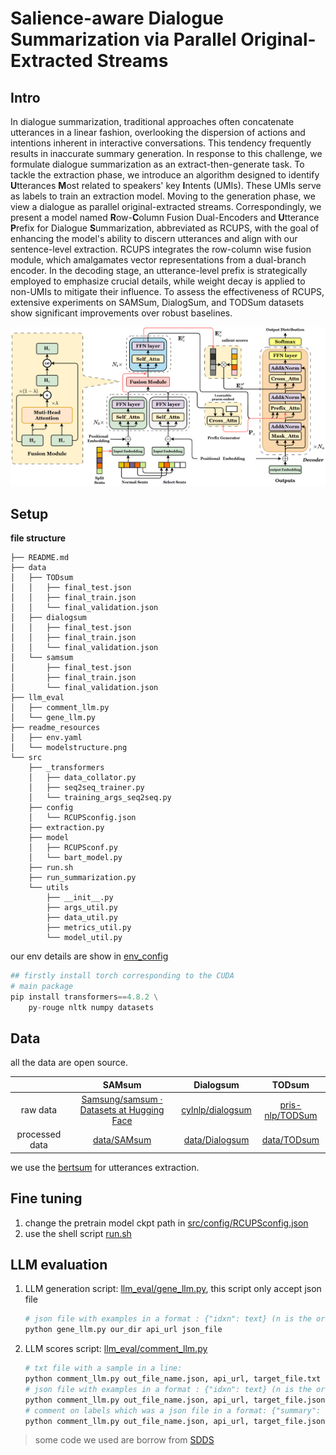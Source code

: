 # Salience-aware Dialogue Summarization via Parallel Original-Extracted Streams

## Intro

In dialogue summarization, traditional approaches often concatenate utterances in a linear fashion, overlooking the dispersion of actions and intentions inherent in interactive conversations. This tendency frequently results in inaccurate summary generation. In response to this challenge, we formulate dialogue summarization as an extract-then-generate task. To tackle the extraction phase, we introduce an algorithm designed to identify **U**tterances **M**ost related to speakers' key **I**ntents (UMIs). These UMIs serve as labels to train an extraction model. Moving to the generation phase, we view a dialogue as parallel original-extracted streams. Correspondingly, we present a model named **R**ow-**C**olumn Fusion Dual-Encoders and **U**tterance **P**refix for Dialogue **S**ummarization, abbreviated as RCUPS, with the goal of enhancing the model's ability to discern utterances and align with our sentence-level extraction. RCUPS integrates the row-column wise fusion module, which amalgamates vector representations from a dual-branch encoder. In the decoding stage, an utterance-level prefix is strategically employed to emphasize crucial details, while weight decay is applied to non-UMIs to mitigate their influence. To assess the effectiveness of RCUPS, extensive experiments on SAMSum, DialogSum, and TODSum datasets show significant improvements over robust baselines.

<img src="./readme_resources/modelstructure.png" alt="modelstructure" style="zoom: 50%;" />

## Setup

**file structure**

```
├── README.md
├── data
│   ├── TODsum
│   │   ├── final_test.json
│   │   ├── final_train.json
│   │   └── final_validation.json
│   ├── dialogsum
│   │   ├── final_test.json
│   │   ├── final_train.json
│   │   └── final_validation.json
│   └── samsum
│       ├── final_test.json
│       ├── final_train.json
│       └── final_validation.json
├── llm_eval
│   ├── comment_llm.py
│   └── gene_llm.py
├── readme_resources
│   ├── env.yaml
│   └── modelstructure.png
└── src
    ├── _transformers
    │   ├── data_collator.py
    │   ├── seq2seq_trainer.py
    │   └── training_args_seq2seq.py
    ├── config
    │   └── RCUPSconfig.json
    ├── extraction.py
    ├── model
    │   ├── RCUPSconf.py
    │   └── bart_model.py
    ├── run.sh
    ├── run_summarization.py
    └── utils
        ├── __init__.py
        ├── args_util.py
        ├── data_util.py
        ├── metrics_util.py
        └── model_util.py
```

our env details are show in [env_config](./readme_resources/env.yaml)

```python
## firstly install torch corresponding to the CUDA
# main package
pip install transformers==4.8.2 \
	py-rouge nltk numpy datasets
```

## Data

all the data are open source.

|                |                            SAMsum                            |                        Dialogsum                        |                        TODsum                         |
| :------------: | :----------------------------------------------------------: | :-----------------------------------------------------: | :---------------------------------------------------: |
|    raw data    | [Samsung/samsum · Datasets at Hugging Face](https://huggingface.co/datasets/Samsung/samsum) | [cylnlp/dialogsum](https://github.com/cylnlp/DialogSum) | [pris-nlp/TODSum](https://github.com/pris-nlp/TODSum) |
| processed data |                 [data/SAMsum](./data/samsum)                 |           [data/Dialogsum](./data/dialogsum)            |             [data/TODsum](./data/TODsum)              |

we use the [bertsum](https://github.com/nlpyang/BertSum) for utterances extraction.

## Fine tuning

1. change the pretrain model ckpt path in [src/config/RCUPSconfig.json](./src/config/RCUPSconfig.json)
2. use the shell script [run.sh](./src/run.sh)

## LLM evaluation

1. LLM generation script: [llm_eval/gene_llm.py](./llm_eval/gene_llm.py), this script only accept json file

   ```bash
   # json file with examples in a format : {"idxn": text} (n is the order of the sample)
   python gene_llm.py our_dir api_url json_file
   ```

2. LLM scores script: [llm_eval/comment_llm.py](./llm_eval/comment_llm.py)

   ```bash
   # txt file with a sample in a line:
   python comment_llm.py out_file_name.json, api_url, target_file.txt txt
   # json file with examples in a format : {"idxn": text} (n is the order of the sample)
   python comment_llm.py out_file_name.json, api_url, target_file.json json
   # comment on labels which was a json file in a format: {"summary": text}
   python comment_llm.py out_file_name.json, api_url, target_file.json summ
   ```

> some code we used are borrow from [SDDS]((https://github.com/Hannibal046/SDDS))